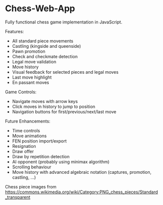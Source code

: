 # Chess-Web-App

Fully functional chess game implementation in JavaScript.

Features:
- All standard piece movements
- Castling (kingside and queenside)
- Pawn promotion
- Check and checkmate detection
- Legal move validation
- Move history
- Visual feedback for selected pieces and legal moves
- Last move highlight
- En passant moves

Game Controls:
- Navigate moves with arrow keys
- Click moves in history to jump to position
- Navigation buttons for first/previous/next/last move

Future Enhancements:
- Time controls
- Move animations
- FEN position import/export
- Resignation
- Draw offer
- Draw by repetition detection
- AI opponent (probably using minimax algorithm)
- Scrolling behaviour
- Move history with advanced algebraic notation (captures, promotion, castling, ...)

Chess piece images from https://commons.wikimedia.org/wiki/Category:PNG_chess_pieces/Standard_transparent
